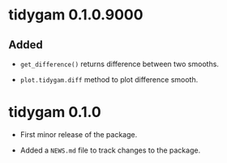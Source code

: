 # tidygam 0.1.0.9000

## Added

* `get_difference()` returns difference between two smooths.

* `plot.tidygam.diff` method to plot difference smooth.


# tidygam 0.1.0

* First minor release of the package.

* Added a `NEWS.md` file to track changes to the package.
